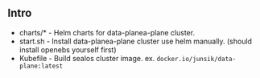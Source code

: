 ## Intro

- charts/\* - Helm charts for data-planea-plane cluster.
- start.sh - Install data-planea-plane cluster use helm manually. (should install openebs yourself first)
- Kubefile - Build sealos cluster image. ex. `docker.io/junsik/data-plane:latest`
